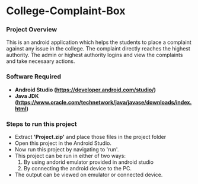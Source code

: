 # College-Complaint-Box

### Project Overview
This is an android application which helps the students to place a complaint against any issue in the college. The complaint directly reaches the highest authority. The admin or highest authority logins and view the complaints and take necesaary actions.

### Software Required
* **Android Studio (https://developer.android.com/studio/)**
* **Java JDK (https://www.oracle.com/technetwork/java/javase/downloads/index.html)**

### Steps to run this project
* Extract **'Project.zip'** and place those files in the project folder
* Open this project in the Android Studio.
* Now run this project by navigating to 'run'.
* This project can be run in either of two ways:
  1) By using andorid emulator provided in android studio
  2) By connecting the android device to the PC.
* The output can be viewed on emulator or connected device. 
